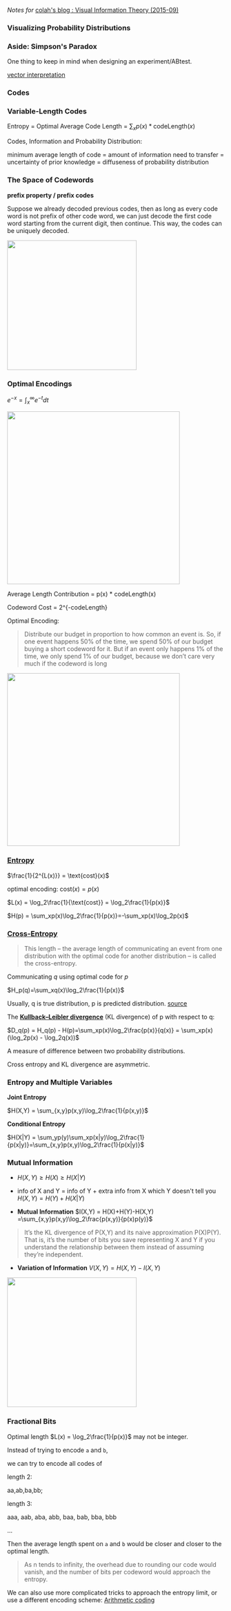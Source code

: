 *Notes for* [colah's blog : Visual Information Theory (2015-09)](http://colah.github.io/posts/2015-09-Visual-Information/)
### Visualizing Probability Distributions
### Aside: Simpson's Paradox
One thing to keep in mind when designing an experiment/ABtest.

[vector interpretation](https://en.wikipedia.org/wiki/Simpson%27s_paradox#Vector_interpretation)
### Codes
### Variable-Length Codes
Entropy = Optimal Average Code Length = $\sum_xp(x)*\text{codeLength}(x)$

Codes, Information and Probability Distribution:

minimum average length of code = amount of information need to transfer  = uncertainty of prior knowledge = diffuseness of probability distribution

### The Space of Codewords
**prefix property / prefix codes**

Suppose we already decoded previous codes, then as long as every code word is not prefix of other code word, we can just decode the first code word starting from the current digit, then continue. This way, the codes can be uniquely decoded.

<img src="http://colah.github.io/posts/2015-09-Visual-Information/img/CodeSpaceUsed.png"  width="300px"/>

### Optimal Encodings
$e^{-x} = \int_x^{\infty} e^{-t}dt$


<img src="http://colah.github.io/posts/2015-09-Visual-Information/img/code-cost.png"  width="400px"/>

Average Length Contribution = p(x) * codeLength(x)

Codeword Cost = 2^{-codeLength}

Optimal Encoding: 
> Distribute our budget in proportion to how common an event is. So, if one event happens 50% of the time, we spend 50% of our budget buying a short codeword for it. But if an event only happens 1% of the time, we only spend 1% of our budget, because we don’t care very much if the codeword is long

<img src="http://colah.github.io/posts/2015-09-Visual-Information/img/code-auction-balanced-noderivs.png"  width="400px"/>

### [Entropy](https://en.wikipedia.org/wiki/Entropy_(information_theory))
$\frac{1}{2^{L(x)}} = \text{cost}(x)$

optimal encoding: $\text{cost}(x) = p(x)$

$L(x) = \log_2\frac{1}{\text{cost}} = \log_2\frac{1}{p(x)}$

 $H(p) = \sum_xp(x)\log_2\frac{1}{p(x)}=-\sum_xp(x)\log_2p(x)$
 
### [Cross-Entropy](https://en.wikipedia.org/wiki/Cross_entropy)
> This length – the average length of communicating an event from one distribution with the optimal code for another distribution – is called the cross-entropy.

Communicating $q$ using optimal code for $p$

$H_p(q)=\sum_xq(x)\log_2\frac{1}{p(x)}$

Usually, q is true distribution, p is predicted distribution. [source](https://www.youtube.com/watch?time_continue=425&v=ErfnhcEV1O8)

The **[Kullback–Leibler divergence](https://en.wikipedia.org/wiki/Kullback%E2%80%93Leibler_divergence)** (KL divergence) of p with respect to q:

$D_q(p) = H_q(p) - H(p)=\sum_xp(x)\log_2\frac{p(x)}{q(x)} = \sum_xp(x)(\log_2p(x) - \log_2q(x))$

A measure of difference between two probability distributions.

Cross entropy and KL divergence are asymmetric.
### Entropy and Multiple Variables
**Joint Entropy**

$H(X,Y) = \sum_{x,y}p(x,y)\log_2\frac{1}{p(x,y)}$

**Conditional Entropy**

$H(X|Y) = \sum_yp(y)\sum_xp(x|y)\log_2\frac{1}{p(x|y)}=\sum_{x,y}p(x,y)\log_2\frac{1}{p(x|y)}$

### Mutual Information
- $H(X,Y)\geq H(X)\geq H(X|Y)$

- info of X and Y = info of Y + extra info from X which Y doesn't tell you
$H(X,Y) = H(Y)+H(X|Y)$

- **Mutual Information**
$I(X,Y) = H(X)+H(Y)-H(X,Y)
=\sum_{x,y}p(x,y)\log_2\frac{p(x,y)}{p(x)p(y)}$

>It’s the KL divergence of P(X,Y) and its naive approximation P(X)P(Y). That is, it’s the number of bits you save representing X and Y if you understand the relationship between them instead of assuming they’re independent.

- **Variation of Information**
$V(X,Y) = H(X,Y)-I(X,Y)$

<img src="http://colah.github.io/posts/2015-09-Visual-Information/img/Hxy-info.png"  width="300px"/>

### Fractional Bits
Optimal length $L(x) =  \log_2\frac{1}{p(x)}$ may not be integer.

Instead of trying to encode `a` and `b`,

we can try to encode all codes of

length 2:

aa,ab,ba,bb;

length 3:

aaa, aab, aba, abb, baa, bab, bba, bbb

...

Then the average length spent on `a` and `b` would be closer and closer to the optimal length.

>As n tends to infinity, the overhead due to rounding our code would vanish, and the number of bits per codeword would approach the entropy.

We can also use more complicated tricks to approach the entropy limit, or use a different encoding scheme: [Arithmetic coding](https://en.wikipedia.org/wiki/Arithmetic_coding) 
